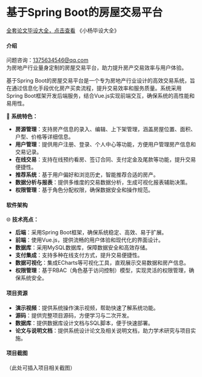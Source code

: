 # 基于Spring Boot的房屋交易平台

[全套论文毕设大全，点击查看](https://www.yuque.com/yuqueyonghux32e1j/kxdc9g?#) 《小杨毕设大全》

#### 介绍  
问题咨询：1375634546@qq.com  
为房地产行业量身定制的房屋交易平台，助力提升房产交易效率与用户体验。

基于Spring Boot的房屋交易平台是一个专为房地产行业设计的高效交易系统，旨在通过信息化手段优化房产买卖流程，提升交易效率和服务质量。系统采用Spring Boot框架开发后端服务，结合Vue.js实现前端交互，确保系统的高性能和易用性。

🔧 **系统特色：**

- **房源管理**：支持房产信息的录入、编辑、上下架管理，涵盖房屋位置、面积、户型、价格等详细信息。
- **用户管理**：提供用户注册、登录、个人中心等功能，方便用户管理房产信息和交易记录。
- **在线交易**：支持在线预约看房、签订合同、支付定金及尾款等功能，提升交易便捷性。
- **推荐系统**：基于用户偏好和浏览历史，智能推荐合适的房产。
- **数据分析与报表**：提供多维度的交易数据分析，生成可视化报表辅助决策。
- **权限管理**：基于角色分配权限，确保数据安全和操作规范。

#### 软件架构
🌐 **技术亮点：**

- **后端**：采用Spring Boot框架，确保系统稳定、高效、易于扩展。
- **前端**：使用Vue.js，提供流畅的用户体验和现代化的界面设计。
- **数据库**：采用MySQL数据库，保障数据安全和高效存储。
- **支付集成**：支持多种在线支付方式，提升交易便捷性。
- **数据可视化**：集成ECharts等可视化工具，直观展示交易数据和房产信息。
- **权限管理**：基于RBAC（角色基于访问控制）模型，实现灵活的权限管理，确保系统安全。

#### 项目资源  
- **演示视频**：提供系统操作演示视频，帮助快速了解系统功能。  
- **源码**：提供完整项目源码，方便学习与二次开发。  
- **数据库**：提供数据库设计文档与SQL脚本，便于快速部署。  
- **论文与说明文档**：提供系统设计论文及相关说明文档，助力学术研究与项目实施。

#### 项目截图  
（此处可插入项目相关截图）
